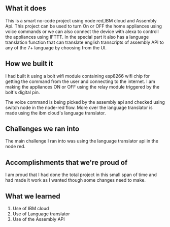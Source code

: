 
## What it does
This is a smart no-code project using node red,IBM cloud and Assembly Api. This project can be used to turn On or OFF the home appliances using voice commands or we can also connect the device with alexa to controll the appliances using IFTTT.
In the special part it also has a language translation function that can translate english transcripts of assembly API to any of the 7+ language by choosing from the UI.

## How we built it
I had built it using a bolt wifi module containing esp8266 wifi chip for getting the command from the user and connecting to the internet. I am making the appliances ON or OFF using the relay module triggered by the bolt's digital pin.

The voice command is being picked by the assembly api and checked using switch node in the node-red flow. 
More over the language translator is made using the ibm cloud's language translator. 

## Challenges we ran into
The main challenge I ran into was using the language translator api in the node red.

## Accomplishments that we're proud of
I am proud that I had done the total project in this small span of time and had made it work as I wanted though some changes need to make.

## What we learned
1. Use of IBM cloud
2. Use of Language translator
3. Use of the Assembly API
